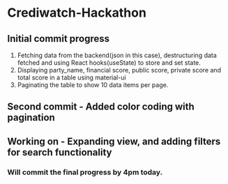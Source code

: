 # Crediwatch-Hackathon

## Initial commit progress 
1. Fetching data from the backend(json in this case), destructuring data fetched and using React hooks(useState) to store and set state.
2. Displaying party_name, financial score, public score, private score and total score in a table using material-ui
3. Paginating the table to show 10 data items per page.

## Second commit - Added color coding with pagination

## Working on - Expanding view, and adding filters for search functionality
### Will commit the final progress by 4pm today.
